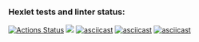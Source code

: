 ### Hexlet tests and linter status:
[![Actions Status](https://github.com/ArtourBatiskaf/python-project-49/actions/workflows/hexlet-check.yml/badge.svg)](https://github.com/ArtourBatiskaf/python-project-49/actions)
<a href="https://codeclimate.com/github/ArtourBatiskaf/python-project-49/maintainability"><img src="https://api.codeclimate.com/v1/badges/3552ce47e1aff5d77927/maintainability" /></a>
[![asciicast](https://asciinema.org/a/SOiVJrFxmJn435KufIrtX0lpv.svg)](https://asciinema.org/a/SOiVJrFxmJn435KufIrtX0lpv)
[![asciicast](https://asciinema.org/a/5IxCxOK2PKcWCORil3Xgi8wvv.svg)](https://asciinema.org/a/5IxCxOK2PKcWCORil3Xgi8wvv)
[![asciicast](https://asciinema.org/a/pqAhBT1TwKBrGdyEZ8CO6WeoR.svg)](https://asciinema.org/a/pqAhBT1TwKBrGdyEZ8CO6WeoR)

